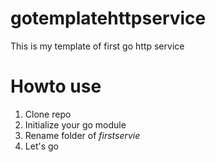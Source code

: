 # gotemplatehttpservice
This is my template of first go http service

# Howto use

1. Clone repo
2. Initialize your go module
3. Rename folder of *firstservie*
4. Let's go
